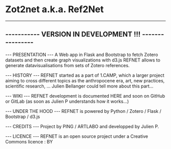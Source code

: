 # Zot2net a.k.a. Ref2Net

-------------------------------------------------------
----------- VERSION IN DEVELOPMENT !!! ----------------
-------------------------------------------------------

--- PRESENTATION ---
A Web app in Flask and Bootstrap to fetch Zotero datasets and then create graph visualizations with d3.js
REFNET allows to generate datavisualisations from sets of Zotero references.

--- HISTORY ---
REFNET started as a part of 1.CAMP, which a larger project aiming to cross different topics as the anthropocene era, art, new practices, scientific research, ... Julien Bellanger could tell more about this part...

--- WIKI ---
REFNET development is documented HERE and soon on GitHub or GitLab (as soon as Julien P understands how it works...)

--- UNDER THE HOOD ---
REFNET is powered by Python / Zotero / Flask / Bootstrap / d3.js

--- CREDITS ---
Project by PING / ARTLABO and developped by Julien P.

--- LICENCE ---
REFNET is an open source project under a Creative Commons licence : BY

